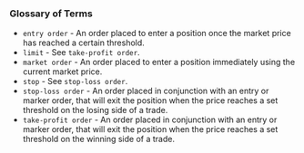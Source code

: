 ### Glossary of Terms

- `entry order` - An order placed to enter a position once the market price has reached a certain threshold.
- `limit` - See `take-profit order`.
- `market order` - An order placed to enter a position immediately using the current market price.
- `stop` - See `stop-loss order`.
- `stop-loss order` - An order placed in conjunction with an entry or marker order, that will exit the position when the price reaches a set threshold on the losing side of a trade.
- `take-profit order` - An order placed in conjunction with an entry or marker order, that will exit the position when the price reaches a set threshold on the winning side of a trade.
